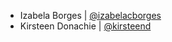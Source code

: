 - Izabela Borges | [@izabelacborges](https://github.com/izabelacborges)
- Kirsteen Donachie | [@kirsteend](https://github.com/kirsteend)